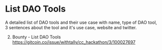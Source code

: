# List DAO Tools

A detailed list of DAO tools and their use case with name, type of DAO tool, 3 sentences about the tool and it's use case, website and twitter.

2. Bounty - List DAO Tools
https://gitcoin.co/issue/withtally/cc_hackathon/3/100027697

